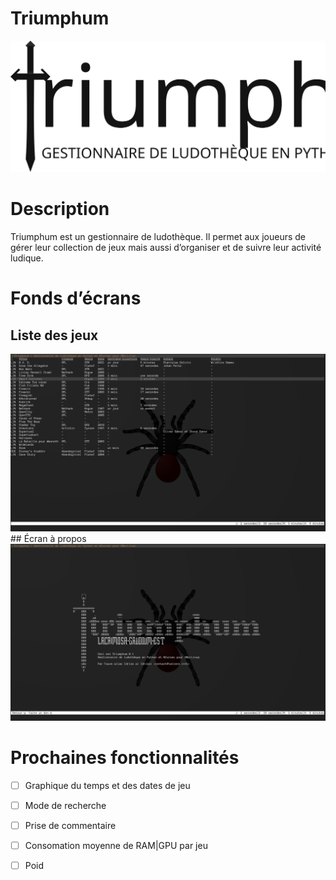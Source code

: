 # Triumphum

<img src="logo.svg" alt="Triumphum" />

# Description

Triumphum est un gestionnaire de ludothèque. Il permet aux joueurs de gérer leur collection de jeux mais aussi d’organiser et de suivre leur activité ludique.

# Fonds d’écrans
## Liste des jeux
<img src="./screanshots/acceuill.png" alt="À propos" />
## Écran à propos
<img src="./screanshots/about.png" alt="À propos" />


# Prochaines fonctionnalités
- [ ] Graphique du temps et des dates de jeu
- [ ] Mode de recherche
- [ ] Prise de commentaire
- [ ] Consomation moyenne de RAM|GPU par jeu
- [ ] Poid

